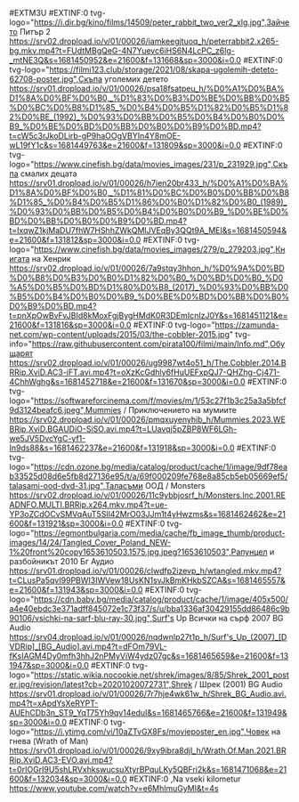 #EXTM3U
#EXTINF:0 tvg-logo="https://i.dir.bg/kino/films/14509/peter_rabbit_two_ver2_xlg.jpg",Зайчето Питър 2
https://srv02.dropload.io/v/01/00026/iamkeegjtuoq_h/peterrabbit2.x265-bg.mkv.mp4?t=FUdtMBgQeG-4N7Yuevc6iHS6N4LcPC_z6lg-_mtNE3Q&s=1681450952&e=21600&f=131668&sp=3000&i=0.0
#EXTINF:0 tvg-logo="https://filmi123.club/storage/2021/08/skapa-ugolemih-deteto-62708-poster.jpg",Скъпа уголемих детето 
https://srv01.dropload.io/v/01/00026/psa18fsatpeu_h/%D0%A1%D0%BA%D1%8A%D0%BF%D0%B0,_%D1%83%D0%B3%D0%BE%D0%BB%D0%B5%D0%BC%D0%B8%D1%85_%D0%B4%D0%B5%D1%82%D0%B5%D1%82%D0%BE_(1992)_%D0%93%D0%BB%D0%B5%D0%B4%D0%B0%D0%B9_%D0%BE%D0%BD%D0%BB%D0%B0%D0%B9%D0%BD.mp4?t=cW5c3rJkoDLirb-gP9haOOgVBYIn4Y8mOE-wL19fY1c&s=1681449763&e=21600&f=131809&sp=3000&i=0.0
#EXTINF:0 tvg-logo="https://www.cinefish.bg/data/movies_images/231/p_231929.jpg",Скъпа смалих децата 
https://srv01.dropload.io/v/01/00026/h7ien20br433_h/%D0%A1%D0%BA%D1%8A%D0%BF%D0%B0,_%D1%81%D0%BC%D0%B0%D0%BB%D0%B8%D1%85_%D0%B4%D0%B5%D1%86%D0%B0%D1%82%D0%B0_(1989)_%D0%93%D0%BB%D0%B5%D0%B4%D0%B0%D0%B9_%D0%BE%D0%BD%D0%BB%D0%B0%D0%B9%D0%BD.mp4?t=IxqwZ1kjMaDU7fhW7HShhZWkQMlJVEqBy3QQt9A_MEI&s=1681450594&e=21600&f=131812&sp=3000&i=0.0
#EXTINF:0 tvg-logo="https://www.cinefish.bg/data/movies_images/279/p_279203.jpg",Книгата на Хенрик 
https://srv02.dropload.io/v/01/00026/7a9stqy3hhon_h/%D0%9A%D0%BD%D0%B8%D0%B3%D0%B0%D1%82%D0%B0_%D0%BD%D0%B0_%D0%A5%D0%B5%D0%BD%D1%80%D0%B8_(2017)_%D0%93%D0%BB%D0%B5%D0%B4%D0%B0%D0%B9_%D0%BE%D0%BD%D0%BB%D0%B0%D0%B9%D0%BD.mp4?t=pnXpOwBvFvJBId8kMoxFgjBygHMdK0R3DEmIcnIzJ0Y&s=1681451121&e=21600&f=131816&sp=3000&i=0.0
#EXTINF:0 tvg-logo="https://zamunda-net.com/wp-content/uploads/2015/03/the-cobbler-2015.jpg" tvg-info="https://raw.githubusercontent.com/pirata100/filmi/main/Info.md",Обущарят 
https://srv02.dropload.io/v/01/00026/ug9987wt4o51_h/The.Cobbler.2014.BRRip.XviD.AC3-iFT.avi.mp4?t=oXzKcGdhly6fHuUEFxpQJ7-QHZhg-Cj471-4ChhWghg&s=1681452718&e=21600&f=131670&sp=3000&i=0.0
#EXTINF:0 tvg-logo="https://softwareforcinema.com/f/movies/m/1/53c27f1b3c25a3a5bfcf9d3124beafc6.jpeg",Mummies / Приключението на мумиите
https://srv02.dropload.io/v/01/00026/pmqxuyenyhib_h/Mummies.2023.WEBRip,XviD.BGAUDiO-SiSO.avi.mp4?t=LUavqj5pZBP8WF6LGh-we5JV5DvcYgC-yf1-In9ds88&s=1681462237&e=21600&f=131918&sp=3000&i=0.0
#EXTINF:0 tvg-logo="https://cdn.ozone.bg/media/catalog/product/cache/1/image/9df78eab33525d08d6e5fb8d27136e95/t/a/69f000209fe768e8a85cb5eb05669ef5/talasami-ood-dvd-31.jpg",Таласъми ООД / Monsters
https://srv02.dropload.io/v/01/00026/11c9ybbjosrf_h/Monsters.Inc.2001.READNFO.MULTI.BRRip.x264.mkv.mp4?t=ue-YP3oZCdOCvSMVqAuT5SIl42MrO03JJm1t4yHwzms&s=1681462462&e=21600&f=131921&sp=3000&i=0.0
#EXTINF:0 tvg-logo="https://egmontbulgaria.com/media/cache/fb_image_thumb/product-images/14/24/Tangled_Cover_Poland_NEW-1%20front%20copy1653610503.1575.jpg.jpeg?1653610503",Рапунцел и разбойникът 2010 Бг Аудио
https://srv01.dropload.io/v/01/00026/clwdfp2izevp_h/wtangled.mkv.mp4?t=CLusPa5qvI99PBWI3IWVew18UsKN1svJkBmKHkbSZCA&s=1681465557&e=21600&f=131943&sp=3000&i=0.0
#EXTINF:0 tvg-logo="https://cdn.baby.bg/media/catalog/product/cache/1/image/405x500/a4e40ebdc3e371adff845072e1c73f37/s/u/bba1336af30429155dd86486c9b90106/vsichki-na-sarf-blu-ray-30.jpg",Surf's Up  Всички на сърф 2007 BG Audio 
https://srv04.dropload.io/v/01/00026/nqdwnlp27t1p_h/Surf's_Up_(2007)_[DVDRip]_[BG_Audio].avi.mp4?t=dFOm79VL-fKsIAGM4Dy0mfh3hhJ2nPMyViW4ydz07gc&s=1681465659&e=21600&f=131947&sp=3000&i=0.0
#EXTINF:0 tvg-logo="https://static.wikia.nocookie.net/shrek/images/8/85/Shrek_2001_poster.jpg/revision/latest?cb=20201020072731",Shrek / Шрек (2001) BG Audio 
https://srv01.dropload.io/v/01/00026/7r7hje4wk61w_h/Shrek_BG_Audio.avi.mp4?t=xApdYsXeRYPT-AUEhCDb3n_ST9_YqT75Yh9qv14eduI&s=1681465766&e=21600&f=131949&sp=3000&i=0.0
#EXTINF:0 tvg-logo="https://i.ytimg.com/vi/10aZTvGX8Fs/movieposter_en.jpg",Човек на гнева (Wrath of Man)
https://srv01.dropload.io/v/01/00026/9xy9ibra8djl_h/Wrath.Of.Man.2021.BRRip.XviD.AC3-EVO.avi.mp4?t=0rIOGrI9U5shLRVxhkswucsuXtyrBPquLKy5QBFri2k&s=1681471068&e=21600&f=132034&sp=3000&i=0.0
#EXTINF:0 ,Na vseki kilometur 
https://www.youtube.com/watch?v=e6MhlmuGyMI&t=4s

